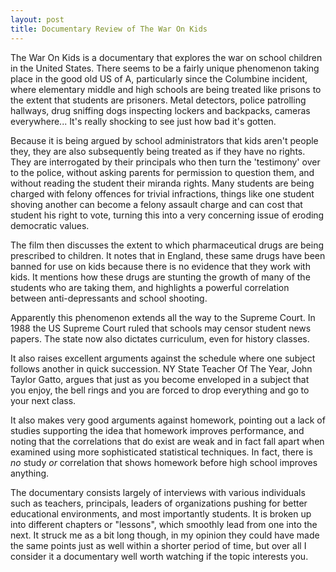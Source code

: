 ```yaml
---
layout: post
title: Documentary Review of The War On Kids
---
```


The War On Kids is a documentary that explores the war on school children in the United States.  There seems to be a fairly unique phenomenon taking place in the good old US of A, particularly since the Columbine incident, where elementary middle and high schools are being treated like prisons to the extent that students are prisoners. Metal detectors, police patrolling hallways, drug sniffing dogs inspecting lockers and backpacks, cameras everywhere... It's really shocking to see just how bad it's gotten.  

Because it is being argued by school administrators that kids aren't people they, they are also subsequently being treated as if they have no rights.  They are interrogated by their principals who then turn the 'testimony' over to the police, without asking parents for permission to question them, and without reading the student their miranda rights.  Many students are being charged with felony offences for trivial infractions, things like one student shoving another can become a felony assault charge and can cost that student his right to vote, turning this into a very concerning issue of eroding democratic values.  

The film then discusses the extent to which pharmaceutical drugs are being prescribed to children. It notes that in England, these same drugs have been banned for use on kids because there is no evidence that they work with kids. It mentions how these drugs are stunting the growth of many of the students who are taking them, and highlights a powerful correlation between anti-depressants and school shooting.  

Apparently this phenomenon extends all the way to the Supreme Court.  In 1988 the US Supreme Court ruled that schools may censor student news papers.  The state now also dictates curriculum, even for history classes.  

It also raises excellent arguments against the schedule where one subject follows another in quick succession.  NY State Teacher Of The Year, John Taylor Gatto, argues that just as you become enveloped in a subject that you enjoy, the bell rings and you are forced to drop everything and go to your next class.  

It also makes very good arguments against homework, pointing out a lack of studies supporting the idea that homework improves performance, and noting that the correlations that do exist are weak and in fact fall apart when examined using more sophisticated statistical techniques.  In fact, there is *no* study *or* correlation that shows homework before high school improves anything.  

The documentary consists largely of interviews with various individuals such as teachers, principals, leaders of organizations pushing for better educational environments, and most importantly students.  It is broken up into different chapters or "lessons", which smoothly lead from one into the next.  It struck me as a bit long though, in my opinion they could have made the same points just as well within a shorter period of time, but over all I consider it a documentary well worth watching if the topic interests you.